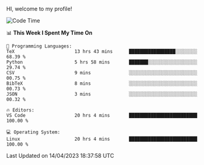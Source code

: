 HI, welcome to my profile!
<!--START_SECTION:waka-->
![Code Time](http://img.shields.io/badge/Code%20Time-722%20hrs%2054%20mins-blue)

📊 **This Week I Spent My Time On** 

```text
💬 Programming Languages: 
TeX                      13 hrs 43 mins      █████████████████░░░░░░░░   68.39 % 
Python                   5 hrs 58 mins       ███████░░░░░░░░░░░░░░░░░░   29.74 % 
CSV                      9 mins              ░░░░░░░░░░░░░░░░░░░░░░░░░   00.75 % 
BibTeX                   8 mins              ░░░░░░░░░░░░░░░░░░░░░░░░░   00.73 % 
JSON                     3 mins              ░░░░░░░░░░░░░░░░░░░░░░░░░   00.32 % 

🔥 Editors: 
VS Code                  20 hrs 4 mins       █████████████████████████   100.00 % 

💻 Operating System: 
Linux                    20 hrs 4 mins       █████████████████████████   100.00 % 
```


 Last Updated on 14/04/2023 18:37:58 UTC
<!--END_SECTION:waka-->
